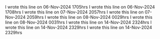 I wrote this line on 06-Nov-2024 1705hrs
I wrote this line on 06-Nov-2024 1708hrs
I wrote this line on 07-Nov-2024 2057hrs
I wrote this line on 07-Nov-2024 2059hrs
I wrote this line on 08-Nov-2024 0029hrs
I wrote this line on 08-Nov-2024 0031hrs
I wrote this line on 14-Nov-2024 2324hrs
I wrote this line on 14-Nov-2024 2329hrs
I wrote this line on 14-Nov-2024 2329hrs
